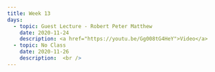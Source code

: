 ```yaml
---
title: Week 13
days:
  - topic: Guest Lecture - Robert Peter Matthew
    date: 2020-11-24
    description: <a href="https://youtu.be/Gg008tG4HeY">Video</a>  
  - topic: No Class
    date: 2020-11-26
    description:  <br />  
---
```







